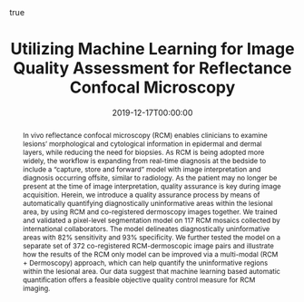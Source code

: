 ---
title: "Utilizing Machine Learning for Image Quality Assessment for Reflectance Confocal Microscopy"
date: 2019-12-17T00:00:00

# Authors. Comma separated list, e.g. `["Bob Smith", "David Jones"]`.
authors:
- Kivanc Kose
- admin
- Christi Alessi-Fox
- Dana H. Brooks
- Jennifer Dy
- Milind Rajadhyaksha
- Melissa Gill

# Publication type.
# Legend:
# 0: Uncategorized
# 1: Conference paper
# 2: Journal article
# 3: Preprint / Working Paper
# 4: Report
# 5: Book
# 6: Book section
# 7: Thesis
# 8: Patent
publication_types: ["2"]

# Publication name and optional abbreviated version.
publication: "In *Journal of Investigative Dermatology*"
publication_short: "In *JID*"

# Abstract and optional shortened version.
abstract: "In vivo reflectance confocal microscopy (RCM) enables clinicians to examine lesions’ morphological and cytological information in epidermal and dermal layers, while reducing the need for biopsies. As RCM is being adopted more widely, the workflow is expanding from real-time diagnosis at the bedside to include a “capture, store and forward” model with image interpretation and diagnosis occurring offsite, similar to radiology. As the patient may no longer be present at the time of image interpretation, quality assurance is key during image acquisition. Herein, we introduce a quality assurance process by means of automatically quantifying diagnostically uninformative areas within the lesional area, by using RCM and co-registered dermoscopy images together. We trained and validated a pixel-level segmentation model on 117 RCM mosaics collected by international collaborators. The model delineates diagnostically uninformative areas with 82% sensitivity and 93% specificity. We further tested the model on a separate set of 372 co-registered RCM-dermoscopic image pairs and illustrate how the results of the RCM only model can be improved via a multi-modal (RCM + Dermoscopy) approach, which can help quantify the uninformative regions within the lesional area. Our data suggest that machine learning based automatic quantification offers a feasible objective quality control measure for RCM imaging."

# Featured image thumbnail (optional)
image_preview: ""

# Is this a selected publication? (true/false)
selected: false

# Projects (optional).
#   Associate this publication with one or more of your projects.
#   Simply enter the filename (excluding '.md') of your project file in `content/project/`.
# projects: []

# Tags (optional).
#   Set `tags: []` for no tags, or use the form `tags: ["A Tag", "Another Tag"]` for one or more tags.
tags: ["RCM"]

# Links (optional).
url_pdf: "https://www.jidonline.org/article/S0022-202X(19)33477-3/fulltext"
url_preprint: ""
url_code: ""
url_dataset: ""
url_project: ""
url_slides: ""
url_video: ""
url_poster: ""
url_source: ""

# Custom links (optional).
#   Uncomment line below to enable. For multiple links, use the form `[{...}, {...}, {...}]`.
#url_custom: [{name: "Custom Link", url: "http://example.org"}]

# Does the content use math formatting?
math: true

# Does the content use source code highlighting?
highlight: true

# Featured image
# Place your image in the `static/img/` folder and reference its filename below, e.g. `image: "example.jpg"`.
#[header]
#image: ""
#caption: ""

---